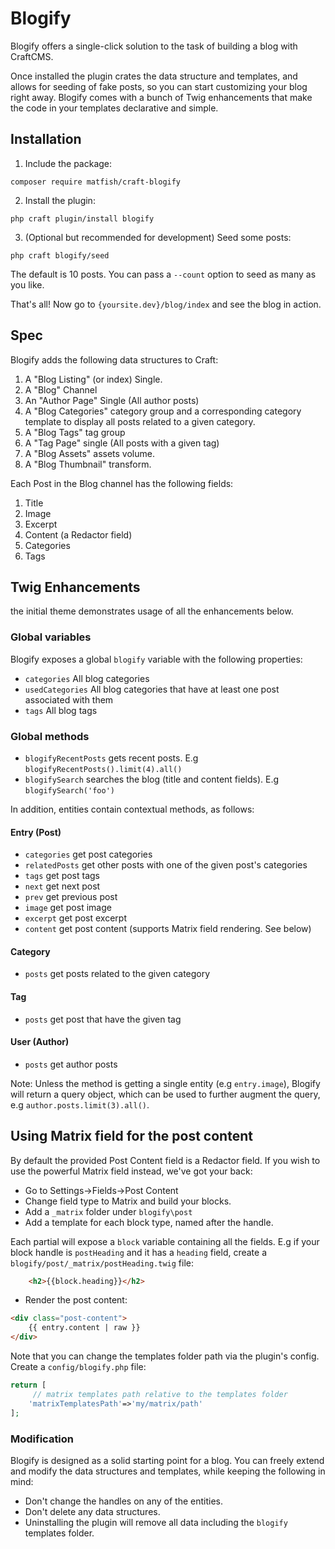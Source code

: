 # Blogify

Blogify offers a single-click solution to the task of building a blog with CraftCMS.

Once installed the plugin crates the data structure and templates, and allows for seeding of fake posts, so you can start customizing your blog right away. Blogify comes with a bunch of Twig enhancements that make the code in your templates declarative and simple.

## Installation

1. Include the package:
```
composer require matfish/craft-blogify
```
2. Install the plugin: 
```
php craft plugin/install blogify
```
3. (Optional but recommended for development) Seed some posts:
```
php craft blogify/seed
```
The default is 10 posts. You can pass a `--count` option to seed as many as you like.

That's all! Now go to `{yoursite.dev}/blog/index` and see the blog in action.

## Spec

Blogify adds the following data structures to Craft:
1. A "Blog Listing" (or index) Single.
2. A "Blog" Channel
3. An "Author Page" Single (All author posts)
4. A "Blog Categories" category group and a corresponding category template to display all posts related to a given category.
5. A "Blog Tags" tag group
6. A "Tag Page" single (All posts with a given tag)
7. A "Blog Assets" assets volume.
8. A "Blog Thumbnail" transform.

Each Post in the Blog channel has the following fields:
1. Title
2. Image
3. Excerpt
4. Content (a Redactor field)
5. Categories 
6. Tags

## Twig Enhancements

the initial theme demonstrates usage of all the enhancements below.

### Global variables
Blogify exposes a global `blogify` variable with the following properties:
* `categories` All blog categories
* `usedCategories` All blog categories that have at least one post associated with them
* `tags` All blog tags

### Global methods

* `blogifyRecentPosts` gets recent posts. E.g `blogifyRecentPosts().limit(4).all()`
* `blogifySearch` searches the blog (title and content fields). E.g `blogifySearch('foo')`

In addition, entities contain contextual methods, as follows:

#### Entry (Post)

* `categories` get post categories
* `relatedPosts` get other posts with one of the given post's categories
* `tags` get post tags
* `next` get next post
* `prev` get previous post
* `image` get post image
* `excerpt` get post excerpt
* `content` get post content (supports Matrix field rendering. See below)

#### Category

* `posts` get posts related to the given category

#### Tag

* `posts` get post that have the given tag

#### User (Author)

* `posts` get author posts 

Note: Unless the method is getting a single entity (e.g `entry.image`), Blogify will return a query object, which can be used to further augment the query, e.g `author.posts.limit(3).all()`.

## Using Matrix field for the post content 

By default the provided Post Content field is a Redactor field.
If you wish to use the powerful Matrix field instead, we've got your back:
* Go to Settings->Fields->Post Content
* Change field type to Matrix and build your blocks.
* Add a `_matrix` folder under `blogify\post`
* Add a template for each block type, named after the handle. 

Each partial will expose a `block` variable containing all the fields.
E.g if your block handle is `postHeading` and it has a `heading` field,
create a `blogify/post/_matrix/postHeading.twig` file:

```html
    <h2>{{block.heading}}</h2>  
```

* Render the post content:

```html
<div class="post-content">
    {{ entry.content | raw }}
</div>
```

Note that you can change the templates folder path via the plugin's config.
Create a `config/blogify.php` file:

```php
return [
     // matrix templates path relative to the templates folder
    'matrixTemplatesPath'=>'my/matrix/path'
];
```


### Modification
Blogify is designed as a solid starting point for a blog.
You can freely extend and modify the data structures and templates, while keeping the following in mind:

* Don't change the handles on any of the entities.
* Don't delete any data structures.
* Uninstalling the plugin will remove all data including the `blogify` templates folder.

